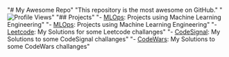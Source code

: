 "# My Awesome Repo" 
"This repository is the most awesome on GitHub." 
"![Profile Views](https://komarev.com/ghpvc/?annaclaracosta=annaclaracosta)" 
"## Projects" 
"- [MLOps](https://github.com/yourusername/project1): Projects using Machine Learning Engineering" 
"- [MLOps](https://github.com/annaclaracosta/MLOps): Projects using Machine Learning Engineering" 
"- [Leetcode](https://github.com/annaclaracosta/Leetcode): My Solutions for some Leetcode challanges" 
"- [CodeSignal](https://github.com/annaclaracosta/CodeSignal): My Solutions to some CodeSignal challanges" 
"- [CodeWars](https://github.com/annaclaracosta/CodeSignal): My Solutions to some CodeWars challanges" 
